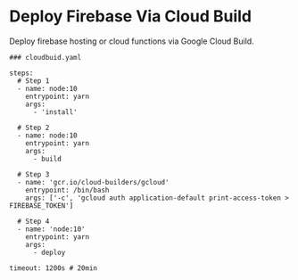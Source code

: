# Deploy Firebase Via Cloud Build

Deploy firebase hosting or cloud functions via Google Cloud Build.

```
### cloudbuid.yaml

steps:
  # Step 1
  - name: node:10
    entrypoint: yarn
    args:
      - 'install'

  # Step 2
  - name: node:10
    entrypoint: yarn
    args:
      - build

  # Step 3
  - name: 'gcr.io/cloud-builders/gcloud'
    entrypoint: /bin/bash
    args: ['-c', 'gcloud auth application-default print-access-token > FIREBASE_TOKEN']

  # Step 4
  - name: 'node:10'
    entrypoint: yarn
    args:
      - deploy

timeout: 1200s # 20min

```
